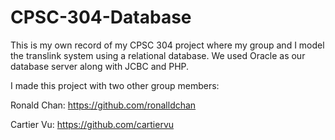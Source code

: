 # CPSC-304-Database
This is my own record of my CPSC 304 project where my group and I model the translink system using a relational database. We used Oracle as our database server along with JCBC and PHP.

I made this project with two other group members:

Ronald Chan:
https://github.com/ronalldchan

Cartier Vu:
https://github.com/cartiervu
